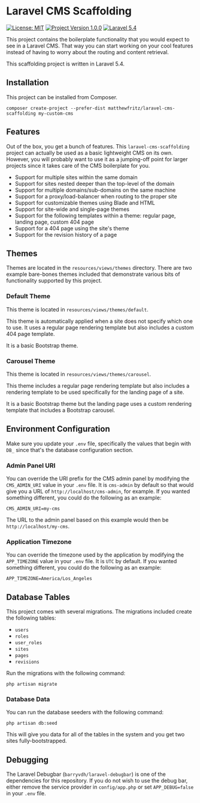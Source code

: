 # Laravel CMS Scaffolding

[![License: MIT](https://img.shields.io/badge/License-MIT-blue.svg)](https://opensource.org/licenses/MIT) [![Project Version 1.0.0](https://img.shields.io/badge/Project_Version-1.0.0-green.svg)](https://packagist.org/packages/matthewfritz/laravel-cms-scaffolding) [![Laravel 5.4](https://img.shields.io/badge/Laravel-5.4-green.svg)](https://laravel.com/docs/5.4)

This project contains the boilerplate functionality that you would expect to see in a Laravel CMS. That way you can start working on your cool features instead of having to worry about the routing and content retrieval.

This scaffolding project is written in Laravel 5.4.

## Installation

This project can be installed from Composer.

`composer create-project --prefer-dist matthewfritz/laravel-cms-scaffolding my-custom-cms`

## Features

Out of the box, you get a bunch of features. This `laravel-cms-scaffolding` project can actually be used as a basic lightweight CMS on its own. However, you will probably want to use it as a jumping-off point for larger projects since it takes care of the CMS boilerplate for you.

* Support for multiple sites within the same domain
* Support for sites nested deeper than the top-level of the domain
* Support for multiple domains/sub-domains on the same machine
* Support for a proxy/load-balancer when routing to the proper site
* Support for customizable themes using Blade and HTML
* Support for site-wide and single-page themes
* Support for the following templates within a theme: regular page, landing page, custom 404 page
* Support for a 404 page using the site's theme
* Support for the revision history of a page

## Themes

Themes are located in the `resources/views/themes` directory. There are two example bare-bones themes included that demonstrate various bits of functionality supported by this project.

### Default Theme

This theme is located in `resources/views/themes/default`.

This theme is automatically applied when a site does not specify which one to use. It uses a regular page rendering template but also includes a custom 404 page template.

It is a basic Bootstrap theme.

### Carousel Theme

This theme is located in `resources/views/themes/carousel`.

This theme includes a regular page rendering template but also includes a rendering template to be used specifically for the landing page of a site.

It is a basic Bootstrap theme but the landing page uses a custom rendering template that includes a Bootstrap carousel.

## Environment Configuration

Make sure you update your `.env` file, specifically the values that begin with `DB_` since that's the database configuration section.

### Admin Panel URI

You can override the URI prefix for the CMS admin panel by modifying the `CMS_ADMIN_URI` value in your `.env` file. It is `cms-admin` by default so that would give you a URL of `http://localhost/cms-admin`, for example. If you wanted something different, you could do the following as an example:

`CMS_ADMIN_URI=my-cms`

The URL to the admin panel based on this example would then be `http://localhost/my-cms`.

### Application Timezone

You can override the timezone used by the application by modifying the `APP_TIMEZONE` value in your `.env` file. It is `UTC` by default. If you wanted something different, you could do the following as an example:

`APP_TIMEZONE=America/Los_Angeles`

## Database Tables

This project comes with several migrations. The migrations included create the following tables:

* `users`
* `roles`
* `user_roles`
* `sites`
* `pages`
* `revisions`

Run the migrations with the following command:

`php artisan migrate`

### Database Data

You can run the database seeders with the following command:

`php artisan db:seed`

This will give you data for all of the tables in the system and you get two sites fully-bootstrapped.

## Debugging

The Laravel Debugbar (`barryvdh/laravel-debugbar`) is one of the dependencies for this repository. If you do not wish to use the debug bar, either remove the service provider in `config/app.php` or set `APP_DEBUG=false` in your `.env` file.